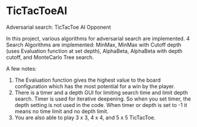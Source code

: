 # TicTacToeAI

Adversarial search: TicTacToe AI Opponent

In this project, various algorithms for adversarial search are implemented. 
4 Search Algorithms are implemented: MinMax, MinMax with Cutoff depth (uses Evaluation function at set depth), AlphaBeta, AlphaBeta with depth cutoff, and MonteCarlo Tree search.

A few notes:
  1) The Evaluation function gives the highest value to the board configuration which has the most potential for a win by the player.
  2) There is a timer and a depth GUI for limiting search time and limit depth search. Timer is used for iterative deepening. So when you set timer, the depth setting is not used in the code. When timer or depth is set to -1 it means no time limit and no depth limit.
  3) You are also able to play 3 x 3, 4 x 4, and 5 x 5 TicTacToe. 



